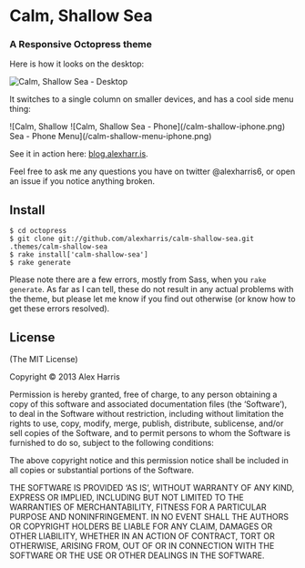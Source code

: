 Calm, Shallow Sea
================

### A Responsive Octopress theme

Here is how it looks on the desktop:

![Calm, Shallow Sea - Desktop](/calm-shallow-imac.png)

It switches to a single column on smaller devices, and has a cool side menu thing:

<span style="float: right; display: inline-block; padding-right: 20px;">
![Calm, Shallow Sea - Phone](/calm-shallow-iphone.png)
</span>
![Calm, Shallow Sea - Phone Menu](/calm-shallow-menu-iphone.png)

See it in action here: [blog.alexharr.is](http://blog.alexharr.is "blog.alexharr.is").

Feel free to ask me any questions you have on twitter @alexharris6, or open an issue if you notice anything broken.

Install
-------
    $ cd octopress
    $ git clone git://github.com/alexharris/calm-shallow-sea.git .themes/calm-shallow-sea
    $ rake install['calm-shallow-sea']
    $ rake generate

Please note there are a few errors, mostly from Sass, when you `rake generate`. As far as I can tell, these do not result in any actual problems with the theme, but please let me know if you find out otherwise (or know how to get these errors resolved).

License
-------
(The MIT License)

Copyright © 2013 Alex Harris

Permission is hereby granted, free of charge, to any person obtaining a copy of this software and associated documentation files (the ‘Software’), to deal in the Software without restriction, including without limitation the rights to use, copy, modify, merge, publish, distribute, sublicense, and/or sell copies of the Software, and to permit persons to whom the Software is furnished to do so, subject to the following conditions:

The above copyright notice and this permission notice shall be included in all copies or substantial portions of the Software.

THE SOFTWARE IS PROVIDED ‘AS IS’, WITHOUT WARRANTY OF ANY KIND, EXPRESS OR IMPLIED, INCLUDING BUT NOT LIMITED TO THE WARRANTIES OF MERCHANTABILITY, FITNESS FOR A PARTICULAR PURPOSE AND NONINFRINGEMENT. IN NO EVENT SHALL THE AUTHORS OR COPYRIGHT HOLDERS BE LIABLE FOR ANY CLAIM, DAMAGES OR OTHER LIABILITY, WHETHER IN AN ACTION OF CONTRACT, TORT OR OTHERWISE, ARISING FROM, OUT OF OR IN CONNECTION WITH THE SOFTWARE OR THE USE OR OTHER DEALINGS IN THE SOFTWARE.


